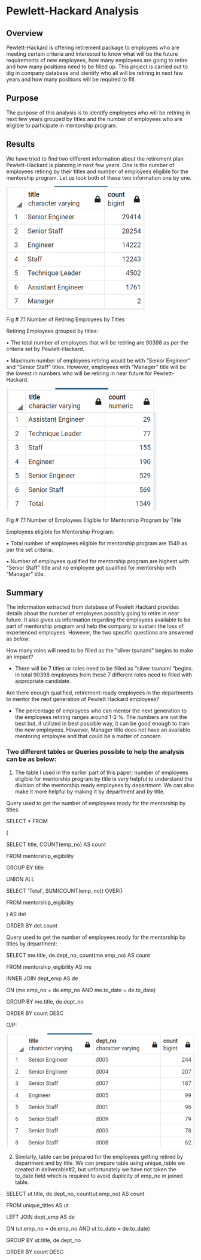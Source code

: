 # Pewlett-Hackard Analysis

## Overview 
Pewlett-Hackard is offering retirement package to employees who are meeting certain criteria and interested to know what will be the future requirements of new employees, how many employees are going to retire and how many positions need to be filled up. This project is carried out to dig in company database and identify who all will be retiring in next few years and how many positions will be required to fill.
## Purpose
The purpose of this analysis is to identify employees who will be retiring in next few years grouped by titles and the number of employees who are eligible to participate in mentorship program. 

## Results

We have tried to find two different information about the retirement plan Pewlett-Hackard is planning in next few years. One is the number of employees retiring by their titles and number of employees eligible for the mentorship program. Let us look both of these two information one by one.

![](SS/ME_SS2.png)
 
Fig # 7.1 Number of Retiring Employees by Titles

Retiring Employees grouped by titles:

•	The total number of employees that will be retiring are 90398 as per the criteria set by Pewlett-Hackard.

•	Maximum number of employees retiring would be with “Senior Engineer” and “Senior Staff” titles. However, employees with “Manager” title will be the lowest in numbers who will be retiring in near future for Pewlett-Hackard.

![](SS/ME_SS1.png)

Fig # 7.1 Number of Employees Eligible for Mentorship Program by Title

Employees eligible for Mentorship Program:

•	Total number of employees eligible for mentorship program are 1549 as per the set criteria.

•	Number of employees qualified for mentorship program are highest with “Senior Staff” title and no employee got qualified for mentorship with “Manager” title. 

## Summary
The information extracted from database of Pewlett Hackard provides details about the number of employees possibly going to retire in near future. It also gives us information regarding the employees available to be part of mentorship program and help the company to sustain the loss of experienced employees. However, the two specific questions are answered as below:

How many roles will need to be filled as the "silver tsunami" begins to make an impact?

-	There will be 7 titles or roles need to be filled as “silver tsunami “begins. In total 90398 employees from these 7 different roles need to filled with appropriate candidate. 

Are there enough qualified, retirement-ready employees in the departments to mentor the next generation of Pewlett Hackard employees?

-	The percentage of employees who can mentor the next generation to the employees retiring ranges around 1-2 %. The numbers are not the best but, if utilized in best possible way, it can be good enough to train the new employees. However, Manager title does not have an available mentoring employee and that could be a matter of concern. 

### Two different tables or Queries possible to help the analysis can be as below:

1.	The table I used in the earlier part of this paper; number of employees eligible for mentorship program by title is very helpful to understand the division of the mentorship ready employees by department. We can also make it more helpful by making it by department and by title. 

Query used to get the number of employees ready for the mentorship by titles:


SELECT * FROM 

(

SELECT title, COUNT(emp_no) AS count  

FROM mentorship_eigibility

GROUP BY title 

UNION ALL

SELECT 'Total', SUM(COUNT(emp_no))  OVER() 

FROM mentorship_eigibility

) AS det

ORDER BY det.count



Query used to get the number of employees ready for the mentorship by titles by department:

SELECT me.title, de.dept_no, count(me.emp_no) AS count

FROM mentorship_eigibility AS me

INNER JOIN dept_emp AS de

ON (me.emp_no = de.emp_no AND me.to_date = de.to_date)

GROUP BY me.title, de.dept_no

ORDER BY count DESC


O/P:

![](SS/ME_SS3.png)
 

2.	Similarly, table can be prepared for the employees getting retired by department and by title. 
We can prepare table using unique_table we created in deliverable#2, but unfortunately we have not taken the to_date field which is required to avoid duplicity of emp_no in joined table. 

SELECT ut.title, de.dept_no, count(ut.emp_no) AS count

FROM unique_titles AS ut 

LEFT JOIN dept_emp AS de

ON (ut.emp_no = de.emp_no  AND ut.to_date = de.to_date)

GROUP BY ut.title, de.dept_no

ORDER BY count DESC


